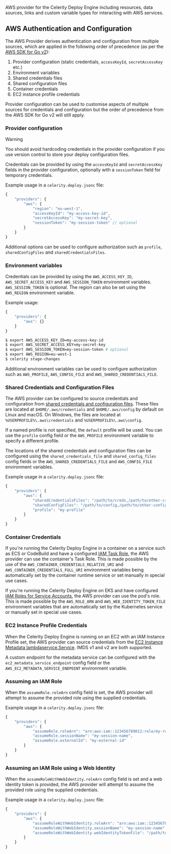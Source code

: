 AWS provider for the Celerity Deploy Engine including resources, data sources, links and custom variable types for interacting with AWS services.

## AWS Authentication and Configuration

The AWS Provider derives authentication and configuration from multiple sources, which are applied in the following order of precedence (as per the [AWS SDK for Go v2](https://docs.aws.amazon.com/sdk-for-go/v2/developer-guide/configure-gosdk.html)):

1. Provider configuration (static credentials, `accessKeyId`, `secretAccessKey` etc.)
1. Environment variables
3. Shared credentials files
4. Shared configuration files
5. Container credentials
6. EC2 instance profile credentials

Provider configuration can be used to customise aspects of multiple sources for credentials and configuration but the order of precedence from the AWS SDK for Go v2 will still apply.

### Provider configuration

> [!warning]
> You should avoid hardcoding credentials in the provider configuration if you use version control to store your deploy configuration files.

Credentials can be provided by using the `accessKeyId` and `secretAccessKey` fields in the provider configuration, optionally with a `sessionToken` field for temporary credentials.

Example usage in a `celerity.deploy.jsonc` file:

```javascript
{
    "providers": {
        "aws": {
            "region": "eu-west-1",
            "accessKeyId": "my-access-key-id",
            "secretAccessKey": "my-secret-key",
            "sessionToken": "my-session-token" // optional
        }
    }
}
```

Additional options can be used to configure authorization such as `profile`, `sharedConfigFiles` and `sharedCredentialsFiles`.

### Environment variables

Credentials can be provided by using the `AWS_ACCESS_KEY_ID`, `AWS_SECRET_ACCESS_KEY` and `AWS_SESSION_TOKEN` environment variables. `AWS_SESSION_TOKEN` is optional.
The region can also be set using the `AWS_REGION` environment variable.

Example usage:

```javascript
{
    "providers": {
        "aws": {}
    }
}
```

```bash
$ export AWS_ACCESS_KEY_ID=my-access-key-id
$ export AWS_SECRET_ACCESS_KEY=my-secret-key
$ export AWS_SESSION_TOKEN=my-session-token # optional
$ export AWS_REGION=eu-west-1
$ celerity stage-changes
```

Additional environment variables can be used to configure authorization such as `AWS_PROFILE`, `AWS_CONFIG_FILE` and `AWS_SHARED_CREDENTIALS_FILE`.

### Shared Credentials and Configuration Files

The AWS provider can be configured to source credentials and configuration from [shared credentials and configuration files](https://docs.aws.amazon.com/cli/latest/userguide/cli-configure-files.html). These files are located at `$HOME/.aws/credentials` and `$HOME/.aws/config` by default on Linux and macOS. On Windows, the files are located at `%USERPROFILE%\.aws\credentials` and `%USERPROFILE%\.aws\config`.

If a named profile is not specified, the `default` profile will be used. You can use the `profile` config field or the `AWS_PROFILE` environment variable to specify a different profile.

The locations of the shared credentials and configuration files can be configured using the `shared_credentials_file` and `shared_config_files` config fields or the `AWS_SHARED_CREDENTIALS_FILE` and `AWS_CONFIG_FILE` environment variables.

Example usage in a `celerity.deploy.jsonc` file:

```javascript
{
    "providers": {
        "aws": {
            "sharedCredentialsFiles": "/path/to/creds,/path/to/other-creds",
            "sharedConfigFiles": "/path/to/config,/path/to/other-config",
            "profile": "my-profile"
        }
    }
}
```

### Container Credentials

If you're running the Celerity Deploy Engine in a container on a service such as ECS or CodeBuild and have a configured [IAM Task Role](http://docs.aws.amazon.com/AmazonECS/latest/developerguide/task-iam-roles.html), the AWS provider can use the container's Task Role. This is made possible by the use of the `AWS_CONTAINER_CREDENTIALS_RELATIVE_URI` and `AWS_CONTAINER_CREDENTIALS_FULL_URI` environment variables being automatically set by the container runtime service or set manually in special use cases.

If you're running the Celerity Deploy Engine on EKS and have configured [IAM Roles for Service Accounts](https://docs.aws.amazon.com/eks/latest/userguide/iam-roles-for-service-accounts.html), the AWS provider can use the pod's role. This is made possible by the `AWS_ROLE_ARN` and `AWS_WEB_IDENTITY_TOKEN_FILE` environment variables that are automatically set by the Kubernetes service or manually set in special use cases.

### EC2 Instance Profile Credentials

When the Celerity Deploy Engine is running on an EC2 with an IAM Instance Profile set, the AWS provider can source credentials from the [EC2 Instance Metadata lambdaservice.Service](https://docs.aws.amazon.com/AWSEC2/latest/UserGuide/ec2-instance-metadata.html). IMDS v1 and v2 are both supported.

A custom endpoint for the metadata service can be configured with the `ec2_metadata_service_endpoint` config field or the `AWS_EC2_METADATA_SERVICE_ENDPOINT` environment variable.

### Assuming an IAM Role

When the `assumeRole.roleArn` config field is set, the AWS provider will attempt to assume the provided role using the supplied credentials.

Example usage in a `celerity.deploy.jsonc` file:

```javascript
{
    "providers": {
        "aws": {
            "assumeRole.roleArn": "arn:aws:iam::123456789012:role/my-role",
            "assumeRole.sessionName": "my-session-name",
            "assumeRole.externalId": "my-external-id"
        }
    }
}
```

### Assuming an IAM Role using a Web Identity

When the `assumeRoleWithWebIdentity.roleArn` config field is set and a web identity token is provided, the AWS provider will attempt to assume the provided role using the supplied credentials.

Example usage in a `celerity.deploy.jsonc` file:

```javascript
{
    "providers": {
        "aws": {
            "assumeRoleWithWebIdentity.roleArn": "arn:aws:iam::123456789012:role/my-role",
            "assumeRoleWithWebIdentity.sessionName": "my-session-name",
            "assumeRoleWithWebIdentity.webIdentityTokenFile": "/path/to/token-file"
        }
    }
}
```

